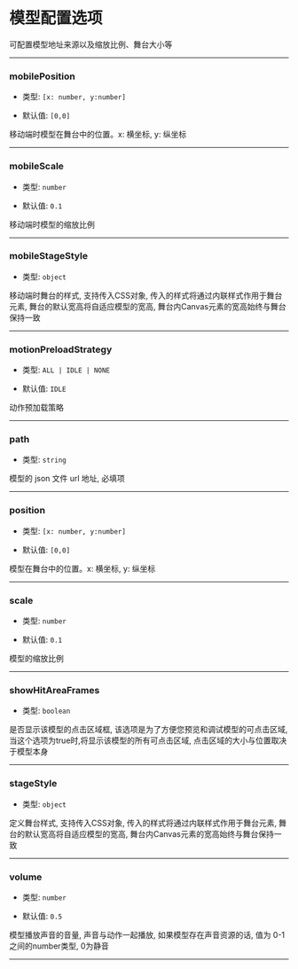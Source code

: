 # 模型配置选项

可配置模型地址来源以及缩放比例、舞台大小等

---

### mobilePosition

- 类型: `[x: number, y:number]`

- 默认值: `[0,0]`

移动端时模型在舞台中的位置。x: 横坐标, y: 纵坐标

---

### mobileScale

- 类型: `number`

- 默认值: `0.1`

移动端时模型的缩放比例

---

### mobileStageStyle

- 类型: `object`

移动端时舞台的样式, 支持传入CSS对象, 传入的样式将通过内联样式作用于舞台元素, 舞台的默认宽高将自适应模型的宽高, 舞台内Canvas元素的宽高始终与舞台保持一致

---

### motionPreloadStrategy

- 类型: `ALL | IDLE | NONE`

- 默认值: `IDLE`

动作预加载策略

---

### path

- 类型: `string`

模型的 json 文件 url 地址, 必填项

---

### position

- 类型: `[x: number, y:number]`

- 默认值: `[0,0]`

模型在舞台中的位置。x: 横坐标, y: 纵坐标

---

### scale

- 类型: `number`

- 默认值: `0.1`

模型的缩放比例

---

### showHitAreaFrames

- 类型: `boolean`

是否显示该模型的点击区域框, 该选项是为了方便您预览和调试模型的可点击区域, 当这个选项为true时,将显示该模型的所有可点击区域, 点击区域的大小与位置取决于模型本身

---

### stageStyle

- 类型: `object`

定义舞台样式, 支持传入CSS对象, 传入的样式将通过内联样式作用于舞台元素, 舞台的默认宽高将自适应模型的宽高, 舞台内Canvas元素的宽高始终与舞台保持一致

---

### volume

- 类型: `number`

- 默认值: `0.5`

模型播放声音的音量, 声音与动作一起播放, 如果模型存在声音资源的话, 值为 0-1 之间的number类型, 0为静音

---
